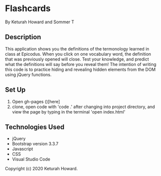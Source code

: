 # Flashcards
By Keturah Howard and Sommer T

## Description
This application shows you the definitions of the termonology learned in class at Epicodus. When you click on one vocabulary word, the definition that was previously opened will close. Test your knowledge, and predict what the definitions will say before you reveal them! The intention of writing this code is to practice hiding and revealing hidden elements from the DOM using jQuery functions.

## Set Up
1. Open gh-pages ()[here]
2. clone, open code with 'code .' after changing into project directory, and view the page by typing in the terminal 'open index.html'

## Technologies Used
* jQuery
* Bootstrap version 3.3.7
* Javascript
* CSS
* Visual Studio Code

Copyright (c) 2020 Keturah Howard.
